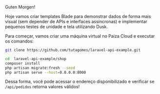 Guten Morgen!

Hoje vamos criar templates Blade para demonstrar dados de forma mais visual (sem depender de APIs e interfaces assíncronas) e implementar pequenos testes de unidade e tela utilizando Dusk.

Para começar, vamos criar uma máquina virtual no Paiza Cloud e executar os comandos:
```sh
git clone https://github.com/tutagomes/laravel-api-example.git

cd  laravel-api-example/shop
composer install
php artisan migrate:fresh --seed
php artisan serve --host=0.0.0.0:8000

```
Dessa forma, você pode acessar o endereço disponibilizado e verificar se `/api/pedidos` retorna valores válidos!
